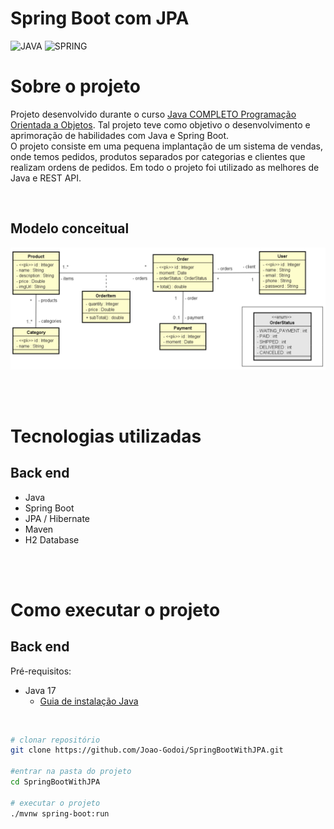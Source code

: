 # Spring Boot com JPA

![JAVA](https://img.shields.io/badge/Java-ED8B00?style=for-the-badge&logo=java&logoColor=white)
![SPRING](https://img.shields.io/badge/Spring-6DB33F?style=for-the-badge&logo=spring&logoColor=white)

# Sobre o projeto

Projeto desenvolvido durante o
curso [Java COMPLETO Programação Orientada a Objetos](https://www.udemy.com/course/java-curso-completo/).
Tal projeto teve como objetivo o desenvolvimento e aprimoração de habilidades com Java e Spring Boot. <br>
O projeto consiste em uma pequena implantação de um sistema de vendas, onde temos pedidos, produtos separados por
categorias e clientes que realizam ordens de pedidos.
Em todo o projeto foi utilizado as melhores de Java e REST API.

<br>

## Modelo conceitual

![Modelo Conceitual](https://raw.githubusercontent.com/Joao-Godoi/SpringBootWithJPA/main/docs/images/domain_model.png)

<br> <br>

# Tecnologias utilizadas

## Back end

- Java
- Spring Boot
- JPA / Hibernate
- Maven
- H2 Database

<br> <br>

# Como executar o projeto

## Back end

Pré-requisitos:

- Java 17
  * [Guia de instalação Java](https://docs.oracle.com/en/java/javase/17/install/overview-jdk-installation.html#GUID-8677A77F-231A-40F7-98B9-1FD0B48C346A)

<br>

```bash
# clonar repositório
git clone https://github.com/Joao-Godoi/SpringBootWithJPA.git

#entrar na pasta do projeto
cd SpringBootWithJPA

# executar o projeto
./mvnw spring-boot:run
```
